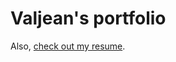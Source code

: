 
# Valjean's portfolio

Also, [check out my resume](https://dl.dropboxusercontent.com/u/8576989/Resume%20-%20Valjean%20Clark%20III.pdf).
